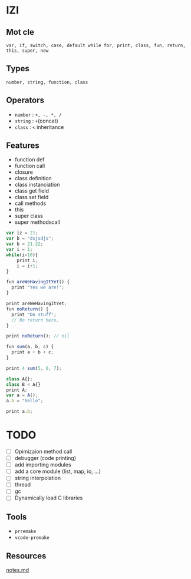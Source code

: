 # IZI


## Mot cle 
`var, if, switch, case, default while for, print, class, fun, return, this, super, new`
## Types
`number, string, function, class`
## Operators
- `number` : `+, -, *, /`
- `string` : `+`(concat)
- `class`  : `<` inheritance


## Features
- function def
- function call
- closure 
- class definition
- class instanciation
- class get field
- class set field
- call methods
- this 
- super class
- super methodscall
```js
var iz = 21;
var b = "dsjsdjs";
var b = 21.22;
var i = 1;
while(i<10){
    print i;
    i = i+1;
}

fun areWeHavingItYet() {
  print "Yes we are!";
}

print areWeHavingItYet;
fun noReturn() {
  print "Do stuff";
  // No return here.
}

print noReturn(); // nil

fun sum(a, b, c) {
  print a + b + c;
}

print 4 sum(5, 6, 7);

class A{};
class B < A{}
print A;
var a = A();
a.b = "hello";

print a.b;
```

# TODO 
- [ ] Opimizaion method call
- [ ] debugger (code printing)
- [ ] add importing modules
- [ ] add a core module (list, map, io, ...)
- [ ] string interpolation
- [ ] thread
- [ ] gc
- [ ] Dynamically load C libraries
## Tools
- `prremake`
- `vcode-premake`

## Resources
[notes.md](notes.md)
